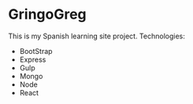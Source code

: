 # GringoGreg

This is my Spanish learning site project. Technologies:

- BootStrap
- Express
- Gulp
- Mongo
- Node
- React
